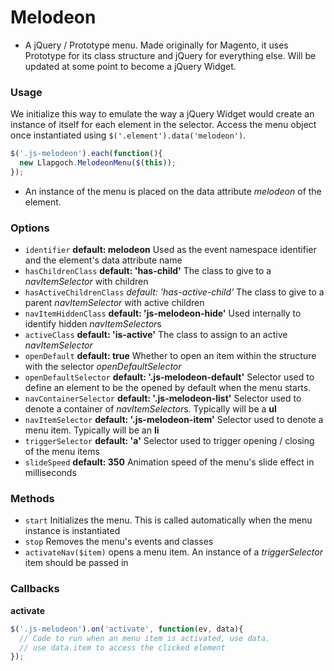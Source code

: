 # Melodeon #
- A jQuery / Prototype menu. Made originally for Magento, it uses Prototype for its class structure and jQuery for everything else. Will be updated at some point to become a jQuery Widget.

### Usage ###
We initialize this way to emulate the way a jQuery Widget would create an instance of itself for each element in the selector. Access the menu object once instantiated using ```$('.element').data('melodeon')```.

```js
$('.js-melodeon').each(function(){
  new Llapgoch.MelodeonMenu($(this));
});
```
- An instance of the menu is placed on the data attribute *melodeon* of the element.


### Options

* `identifier` **default: melodeon** Used as the event namespace identifier and the element's data attribute name
* `hasChildrenClass` **default: 'has-child'** The class to give to a *navItemSelector* with children
* `hasActiveChildrenClass` *default: 'has-active-child'* The class to give to a parent *navItemSelector* with active children
* `navItemHiddenClass` **default: 'js-melodeon-hide'** Used internally to identify hidden *navItemSelector*s
* `activeClass` **default: 'is-active'** The class to assign to an active *navItemSelector*
* `openDefault` **default: true** Whether to open an item within the structure with the selector *openDefaultSelector*
* `openDefaultSelector` **default: '.js-melodeon-default'** Selector used to define an element to be the opened by default when the menu starts.
* `navContainerSelector` **default: '.js-melodeon-list'** Selector used to denote a container of *navItemSelector*s. Typically will be a **ul**
* `navItemSelector` **default: '.js-melodeon-item'** Selector used to denote a menu item. Typically will be an **li**
* `triggerSelector` **default: 'a'** Selector used to trigger opening / closing of the menu items
* `slideSpeed` **default: 350** Animation speed of the menu's slide effect in milliseconds


### Methods ###

* `start` Initializes the menu. This is called automatically when the menu instance is instantiated
* `stop` Removes the menu's events and classes
* `activateNav($item)`  opens a menu item. An instance of a *triggerSelector* item should be passed in


### Callbacks ###

**activate**
```js
$('.js-melodeon').on('activate', function(ev, data){
  // Code to run when an menu item is activated, use data. 
  // use data.item to access the clicked element
});
```
